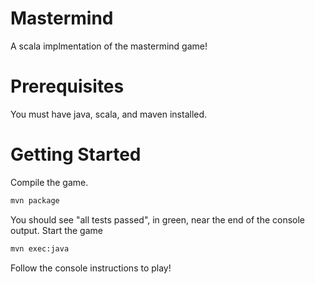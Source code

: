 # Mastermind
A scala implmentation of the mastermind game!

# Prerequisites
You must have java, scala, and maven installed.

# Getting Started
Compile the game.
```bash
mvn package
```
You should see "all tests passed", in green, near the end of the console output.
Start the game
```bash
mvn exec:java
```
Follow the console instructions to play!
